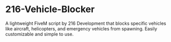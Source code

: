 # 216-Vehicle-Blocker
A lightweight FiveM script by 216 Development that blocks specific vehicles like aircraft, helicopters, and emergency vehicles from spawning. Easily customizable and simple to use.
